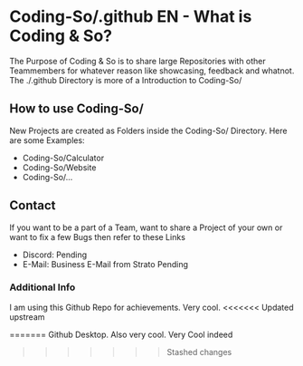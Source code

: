# Coding-So/.github EN - What is Coding & So?

The Purpose of Coding & So is to share large Repositories with other Teammembers for whatever reason like showcasing, feedback and whatnot. The ./.github Directory is more of a Introduction to Coding-So/

## How to use Coding-So/

New Projects are created as Folders inside the Coding-So/ Directory. Here are some Examples:

- Coding-So/Calculator
- Coding-So/Website
- Coding-So/...

## Contact
If you want to be a part of a Team, want to share a Project of your own or want to fix a few Bugs then refer to these Links

- Discord: Pending
- E-Mail: Business E-Mail from Strato Pending

### Additional Info
I am using this Github Repo for achievements. Very cool.
<<<<<<< Updated upstream

=======
Github Desktop. Also very cool. Very Cool indeed
>>>>>>> Stashed changes
